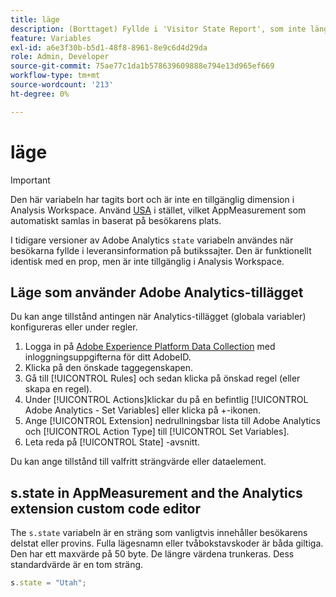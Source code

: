 ```yaml
---
title: läge
description: (Borttaget) Fyllde i 'Visitor State Report', som inte längre är tillgänglig.
feature: Variables
exl-id: a6e3f30b-b5d1-48f8-8961-8e9c6d4d29da
role: Admin, Developer
source-git-commit: 75ae77c1da1b578639609888e794e13d965ef669
workflow-type: tm+mt
source-wordcount: '213'
ht-degree: 0%

---
```


# läge

>[!IMPORTANT]
>
>Den här variabeln har tagits bort och är inte en tillgänglig dimension i Analysis Workspace. Använd [USA](/help/components/dimensions/us-states.md) i stället, vilket AppMeasurement som automatiskt samlas in baserat på besökarens plats.

I tidigare versioner av Adobe Analytics `state` variabeln användes när besökarna fyllde i leveransinformation på butikssajter. Den är funktionellt identisk med en prop, men är inte tillgänglig i Analysis Workspace.

## Läge som använder Adobe Analytics-tillägget

Du kan ange tillstånd antingen när Analytics-tillägget (globala variabler) konfigureras eller under regler.

1. Logga in på [Adobe Experience Platform Data Collection](https://experience.adobe.com/data-collection) med inloggningsuppgifterna för ditt AdobeID.
2. Klicka på den önskade taggegenskapen.
3. Gå till [!UICONTROL Rules] och sedan klicka på önskad regel (eller skapa en regel).
4. Under [!UICONTROL Actions]klickar du på en befintlig [!UICONTROL Adobe Analytics - Set Variables] eller klicka på +-ikonen.
5. Ange [!UICONTROL Extension] nedrullningsbar lista till Adobe Analytics och [!UICONTROL Action Type] till [!UICONTROL Set Variables].
6. Leta reda på [!UICONTROL State] -avsnitt.

Du kan ange tillstånd till valfritt strängvärde eller dataelement.

## s.state in AppMeasurement and the Analytics extension custom code editor

The `s.state` variabeln är en sträng som vanligtvis innehåller besökarens delstat eller provins. Fulla lägesnamn eller tvåbokstavskoder är båda giltiga. Den har ett maxvärde på 50 byte. De längre värdena trunkeras. Dess standardvärde är en tom sträng.

```js
s.state = "Utah";
```
